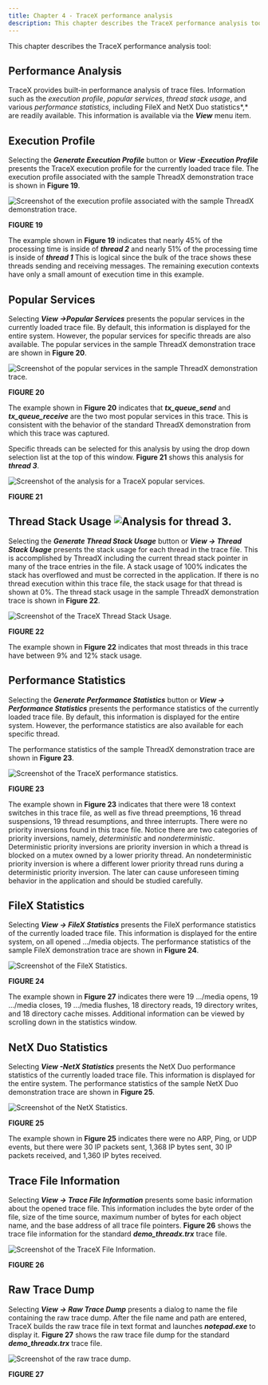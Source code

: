 ```yaml
---
title: Chapter 4 - TraceX performance analysis
description: This chapter describes the TraceX performance analysis tool. 
---
```



This chapter describes the TraceX performance analysis tool:

## Performance Analysis

TraceX provides built-in performance analysis of trace files. Information such as the *execution profile*, *popular services*, *thread stack usage*, and various *performance statistics,* including FileX and NetX Duo statistics*,* are readily available. This information is available via the ***View*** menu item. 


## Execution Profile

Selecting the ***Generate Execution Profile*** button or ***View -Execution Profile*** presents the TraceX execution profile for the currently loaded trace file. The execution profile associated with the sample ThreadX demonstration trace is shown in **Figure 19**.

![Screenshot of the execution profile associated with the sample ThreadX demonstration trace.](../media/user-guide/execution_profile.png)

**FIGURE 19**

The example shown in **Figure 19** indicates that nearly 45% of the processing time is inside of ***thread 2*** and nearly 51% of the processing time is inside of ***thread 1*** This is logical since the bulk of the trace shows these threads sending and receiving messages. The remaining execution contexts have only a small amount of execution time in this example.

## Popular Services

Selecting ***View ->Popular Services*** presents the popular services in the currently loaded trace file. By default, this information is displayed for the entire system. However, the popular services for specific threads are also available. The popular services in the sample ThreadX demonstration trace are shown in **Figure 20**.

![Screenshot of the popular services in the sample ThreadX demonstration trace.](../media/user-guide/popular_services.png)

**FIGURE 20**

The example shown in **Figure 20** indicates that ***tx_queue_send*** and ***tx_queue_receive*** are the two most popular services in this trace. This is consistent with the behavior of the standard ThreadX demonstration from which this trace was captured.

Specific threads can be selected for this analysis by using the drop down selection list at the top of this window. **Figure 21** shows this analysis for ***thread 3***.

![Screenshot of the analysis for a TraceX popular services.](../media/user-guide/popular_services_thread3.png)

**FIGURE 21**

## Thread Stack Usage ![Analysis for thread 3.](../media/user-guide/screen_shot_17.png)

Selecting the ***Generate Thread Stack Usage*** button or ***View -> Thread Stack Usage*** presents the stack usage for each thread in the trace file. This is accomplished by ThreadX including the current thread stack pointer in many of the trace entries in the file. A stack usage of 100% indicates the stack has overflowed and must be corrected in the application. If there is no thread execution within this trace file, the stack usage for that thread is shown at 0%. The thread stack usage in the sample ThreadX demonstration trace is shown in **Figure 22**.

![Screenshot of the TraceX Thread Stack Usage.](../media/user-guide/thread_stack_usage.png)

**FIGURE 22**

The example shown in **Figure 22** indicates that most threads in this trace have between 9% and 12% stack usage.

## Performance Statistics

Selecting the ***Generate Performance Statistics*** button or ***View -> Performance Statistics*** presents the performance statistics of the currently loaded trace file. By default, this information is displayed for the entire system. However, the performance statistics are also available for each specific thread.

The performance statistics of the sample ThreadX demonstration trace are shown in **Figure 23**.

![Screenshot of the TraceX performance statistics.](../media/user-guide/performance_statistics.png)

**FIGURE 23**

The example shown in **Figure 23** indicates that there were 18 context switches in this trace file, as well as five thread preemptions, 16 thread suspensions, 19 thread resumptions, and three interrupts. There were no priority inversions found in this trace file. Notice there are two categories of priority inversions, namely, *deterministic* and *nondeterministic*. Deterministic priority inversions are priority inversion in which a thread is blocked on a mutex owned by a lower priority thread. An nondeterministic priority inversion is where a different lower priority thread runs during a deterministic priority inversion. The later can cause unforeseen timing behavior in the application and should be studied carefully.

## FileX Statistics

Selecting ***View -> FileX Statistics*** presents the FileX performance statistics of the currently loaded trace file. This information is displayed for the entire system, on all opened .../media objects. The performance statistics of the sample FileX demonstration trace are shown in **Figure 24**.

![Screenshot of the FileX Statistics.](../media/user-guide/filex_statistics.png)

**FIGURE 24**

The example shown in **Figure 27** indicates there were 19 .../media opens, 19 .../media closes, 19 .../media flushes, 18 directory reads, 19 directory writes, and 18 directory cache misses. Additional information can be viewed by scrolling down in the statistics window.

## NetX Duo Statistics

Selecting ***View -NetX Statistics*** presents the NetX Duo performance statistics of the currently loaded trace file. This information is displayed for the entire system. The performance statistics of the sample NetX Duo demonstration trace are shown in **Figure 25**.

![Screenshot of the NetX Statistics.](../media/user-guide/netx_statistics.png)

**FIGURE 25**

The example shown in **Figure 25** indicates there were no ARP, Ping, or UDP events, but there were 30 IP packets sent, 1,368 IP bytes sent, 30 IP packets received, and 1,360 IP bytes received.

## Trace File Information

Selecting ***View -> Trace File Information*** presents some basic information about the opened trace file. This information includes the byte order of the file, size of the time source, maximum number of bytes for each object name, and the base address of all trace file pointers. **Figure 26** shows the trace file information for the standard ***demo_threadx.trx*** trace file.

![Screenshot of the TraceX File Information.](../media/user-guide/trace_file_info.png)

**FIGURE 26**

## Raw Trace Dump

Selecting ***View -> Raw Trace Dump*** presents a dialog to name the file containing the raw trace dump. After the file name and path are entered, TraceX builds the raw trace file in text format and launches ***notepad.exe*** to display it. **Figure 27** shows the raw trace file dump for the standard ***demo_threadx.trx*** trace file.

![Screenshot of the raw trace dump.](../media/user-guide/raw_trace_dump.png)

**FIGURE 27**
